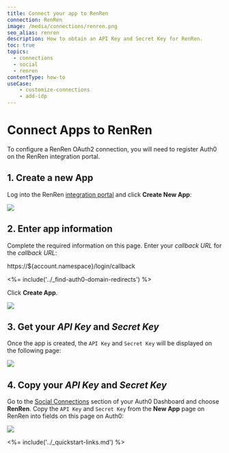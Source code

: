 ```yaml
---
title: Connect your app to RenRen
connection: RenRen
image: /media/connections/renren.png
seo_alias: renren
description: How to obtain an API Key and Secret Key for RenRen.
toc: true
topics:
  - connections
  - social
  - renren
contentType: how-to
useCase:
    - customize-connections
    - add-idp
---
```


# Connect Apps to RenRen

To configure a RenRen OAuth2 connection, you will need to register Auth0 on the RenRen integration portal.

## 1. Create a new App

Log into the RenRen [integration portal](http://app.renren.com/developers) and click **Create New App**:

![](/media/articles/connections/social/renren/renren-register-1.png)

## 2. Enter app information

Complete the required information on this page. Enter your <dfn data-key="callback">callback URL</dfn> for the *callback URL*:

  https://${account.namespace}/login/callback

  <%= include('../_find-auth0-domain-redirects') %>

Click **Create App**.

![](/media/articles/connections/social/renren/renren-register-2.png)

## 3. Get your *API Key* and *Secret Key*

Once the app is created, the `API Key` and `Secret Key` will be displayed on the following page:

![](/media/articles/connections/social/renren/renren-register-3.png)

## 4. Copy your *API Key* and *Secret Key*

Go to the [Social Connections](${manage_url}/#/connections/social) section of your Auth0 Dashboard and choose **RenRen**. Copy the `API Key` and `Secret Key` from the **New App** page on RenRen into fields on this page on Auth0:

![](/media/articles/connections/social/renren/renren-register-4.png)

<%= include('../_quickstart-links.md') %>

